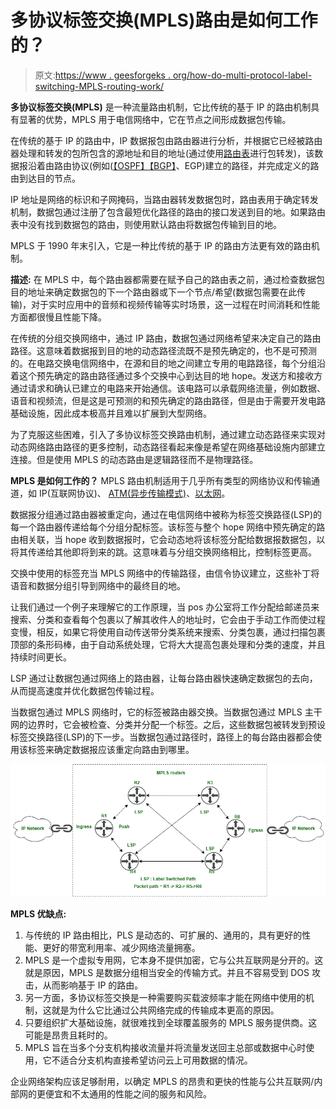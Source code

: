 # 多协议标签交换(MPLS)路由是如何工作的？

> 原文:[https://www . geesforgeks . org/how-do-multi-protocol-label-switching-MPLS-routing-work/](https://www.geeksforgeeks.org/how-does-multiprotocol-label-switching-mpls-routing-work/)

**多协议标签交换(MPLS)** 是一种流量路由机制，它比传统的基于 IP 的路由机制具有显著的优势，MPLS 用于电信网络中，它在节点之间形成数据包传输。

在传统的基于 IP 的路由中，IP 数据报包由路由器进行分析，并根据它已经被路由器处理和转发的包所包含的源地址和目的地址(通过使用[路由表](https://www.geeksforgeeks.org/routing-tables-in-computer-network/)进行包转发)，该数据报沿着由路由协议(例如([【OSPF】](https://www.geeksforgeeks.org/open-shortest-path-first-ospf-protocol-states/)[【BGP】](https://www.geeksforgeeks.org/border-gateway-protocol-bgp/)、EGP)建立的路径，并完成定义的路由到达目的节点。

IP 地址是网络的标识和子网掩码，当路由器转发数据包时，路由表用于确定转发机制，数据包通过注册了包含最短优化路径的路由的接口发送到目的地。如果路由表中没有找到数据包的路由，则使用默认路由将数据包传输到目的地。

MPLS 于 1990 年末引入，它是一种比传统的基于 IP 的路由方法更有效的路由机制。

**描述:**
在 MPLS 中，每个路由器都需要在赋予自己的路由表之前，通过检查数据包目的地址来确定数据包的下一个路由器或下一个节点/希望(数据包需要在此传输)，对于实时应用中的音频和视频传输等实时场景，这一过程在时间消耗和性能方面都很慢且性能下降。

在传统的分组交换网络中，通过 IP 路由，数据包通过网络希望来决定自己的路由路径。这意味着数据报到目的地的动态路径流既不是预先确定的，也不是可预测的。在电路交换电信网络中，在源和目的地之间建立专用的电路路径，每个分组沿着这个预先确定的路由路径通过多个交换中心到达目的地 hope。发送方和接收方通过请求和确认已建立的电路来开始通信。该电路可以承载网络流量，例如数据、语音和视频流，但是这是可预测的和预先确定的路由路径，但是由于需要开发电路基础设施，因此成本极高并且难以扩展到大型网络。

为了克服这些困难，引入了多协议标签交换路由机制，通过建立动态路径来实现对动态网络路由路径的更多控制，动态路径看起来像是希望在网络基础设施内部建立连接。但是使用 MPLS 的动态路由是逻辑路径而不是物理路径。

**MPLS 是如何工作的？**
MPLS 路由机制适用于几乎所有类型的网络协议和传输通道，如 IP(互联网协议)、 [ATM(异步传输模式)](https://www.geeksforgeeks.org/asynchronous-transfer-mode-atm-in-computer-network/)、[以太网](https://www.geeksforgeeks.org/ethernet-frame-format/)。

数据报分组通过路由器被重定向，通过在电信网络中被称为标签交换路径(LSP)的每一个路由器传递给每个分组分配标签。该标签与整个 hope 网络中预先确定的路由相关联，当 hope 收到数据报时，它会动态地将该标签分配给数据报数据包，以将其传递给其他即将到来的跳。这意味着与分组交换网络相比，控制标签更高。

交换中使用的标签充当 MPLS 网络中的传输路径，由信令协议建立，这些补丁将语音和数据分组引导到网络中的最终目的地。

让我们通过一个例子来理解它的工作原理，当 pos 办公室将工作分配给邮递员来搜索、分类和查看每个包裹以了解其收件人的地址时，它会由于手动工作而使过程变慢，相反，如果它将使用自动传送带分类系统来搜索、分类包裹，通过扫描包裹顶部的条形码棒，由于自动系统处理，它将大大提高包裹处理和分类的速度，并且持续时间更长。

LSP 通过让数据包通过网络上的路由器，让每台路由器快速确定数据包的去向，从而提高速度并优化数据包传输过程。

当数据包通过 MPLS 网络时，它的标签被路由器交换。当数据包通过 MPLS 主干网的边界时，它会被检查、分类并分配一个标签。之后，这些数据包被转发到预设标签交换路径(LSP)的下一步。当数据包通过路径时，路径上的每台路由器都会使用该标签来确定数据报应该重定向路由到哪里。

![](img/ad25dcf3da9a753b997575d90b673e93.png)

**MPLS 优缺点:**

1.  与传统的 IP 路由相比，PLS 是动态的、可扩展的、通用的，具有更好的性能、更好的带宽利用率、减少网络流量拥塞。
2.  MPLS 是一个虚拟专用网，它本身不提供加密，它与公共互联网是分开的。这就是原因，MPLS 是数据分组相当安全的传输方式。并且不容易受到 DOS 攻击，从而影响基于 IP 的路由。
3.  另一方面，多协议标签交换是一种需要购买载波频率才能在网络中使用的机制，这就是为什么它比通过公共网络完成的传输成本更高的原因。
4.  只要组织扩大基础设施，就很难找到全球覆盖服务的 MPLS 服务提供商。这可能是昂贵且耗时的。
5.  MPLS 旨在当多个分支机构接收流量并将流量发送回主总部或数据中心时使用，它不适合分支机构直接希望访问云上可用数据的情况。

企业网络架构应该足够耐用，以确定 MPLS 的昂贵和更快的性能与公共互联网/内部网的更便宜和不太通用的性能之间的服务和风险。